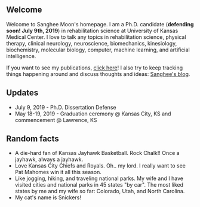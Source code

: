 ## Welcome

Welcome to Sanghee Moon's homepage. I am a Ph.D. candidate (**defending soon! July 9th, 2019**) in rehabilitation science at University of Kansas Medical Center. I love to talk any topics in rehabilitation science, physical therapy, clinical neurology, neuroscience, biomechanics, kinesiology, biochemistry, molecular biology, computer, machine learning, and artificial intelligence.

If you want to see my publications, [click here](./posts/publications/publications.md)! I also try to keep tracking things happening around and discuss thoughts and ideas: [Sanghee's blog](./posts/blog.md).

## Updates

* July 9, 2019 - Ph.D. Dissertation Defense
* May 18-19, 2019 - Graduation ceremony @ Kansas City, KS and commencement @ Lawrence, KS

## Random facts

* A die-hard fan of Kansas Jayhawk Basketball. Rock Chalk!! Once a jayhawk, always a jayhawk.
* Love Kansas City Chiefs and Royals. Oh.. my lord. I really want to see Pat Mahomes win it all this season.
* Like jogging, hiking, and traveling national parks. My wife and I have visited cities and national parks in 45 states "by car". The most liked states by me and my wife so far: Colorado, Utah, and North Carolina.
* My cat's name is Snickers!
